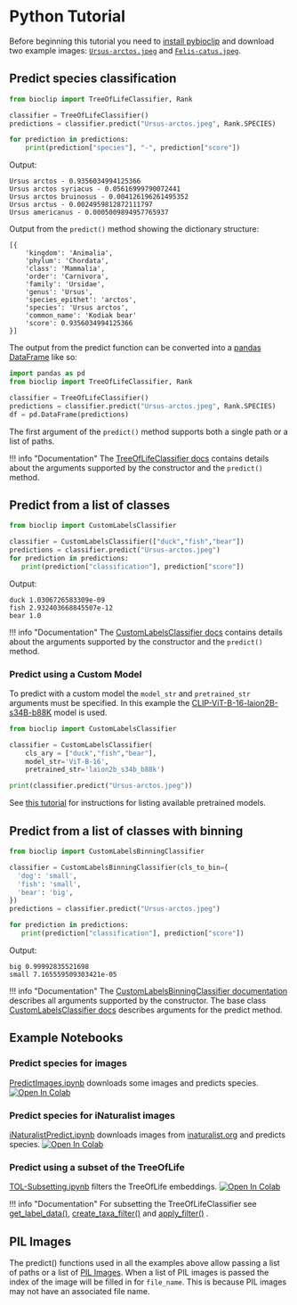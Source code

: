 # Python Tutorial
Before beginning this tutorial you need to [install pybioclip](index.md/#installation) and download two example images: [`Ursus-arctos.jpeg`](https://huggingface.co/spaces/imageomics/bioclip-demo/blob/ef075807a55687b320427196ac1662b9383f988f/examples/Ursus-arctos.jpeg) 
and [`Felis-catus.jpeg`](https://huggingface.co/spaces/imageomics/bioclip-demo/blob/ef075807a55687b320427196ac1662b9383f988f/examples/Felis-catus.jpeg).


## Predict species classification

```python
from bioclip import TreeOfLifeClassifier, Rank

classifier = TreeOfLifeClassifier()
predictions = classifier.predict("Ursus-arctos.jpeg", Rank.SPECIES)

for prediction in predictions:
    print(prediction["species"], "-", prediction["score"])
```

Output:
```
Ursus arctos - 0.9356034994125366
Ursus arctos syriacus - 0.05616999790072441
Ursus arctos bruinosus - 0.004126196261495352
Ursus arctus - 0.0024959812872111797
Ursus americanus - 0.0005009894957765937
```

Output from the `predict()` method showing the dictionary structure:
```
[{
    'kingdom': 'Animalia',
    'phylum': 'Chordata',
    'class': 'Mammalia',
    'order': 'Carnivora',
    'family': 'Ursidae',
    'genus': 'Ursus',
    'species_epithet': 'arctos',
    'species': 'Ursus arctos',
    'common_name': 'Kodiak bear'
    'score': 0.9356034994125366
}]
```

The output from the predict function can be converted into a [pandas DataFrame](https://pandas.pydata.org/docs/reference/api/pandas.DataFrame.html) like so:
```python
import pandas as pd
from bioclip import TreeOfLifeClassifier, Rank

classifier = TreeOfLifeClassifier()
predictions = classifier.predict("Ursus-arctos.jpeg", Rank.SPECIES)
df = pd.DataFrame(predictions)
```

The first argument of the `predict()` method supports both a single path or a list of paths.

!!! info "Documentation"
    The [TreeOfLifeClassifier docs](python-api.md/#bioclip.TreeOfLifeClassifier) contains details about the arguments supported by the constructor and the `predict()` method.

## Predict from a list of classes
```python
from bioclip import CustomLabelsClassifier

classifier = CustomLabelsClassifier(["duck","fish","bear"])
predictions = classifier.predict("Ursus-arctos.jpeg")
for prediction in predictions:
   print(prediction["classification"], prediction["score"])
```
Output:
```
duck 1.0306726583309e-09
fish 2.932403668845507e-12
bear 1.0
```

!!! info "Documentation"
    The [CustomLabelsClassifier docs](python-api.md/#bioclip.CustomLabelsClassifier) contains details about the arguments supported by the constructor and the `predict()` method.

### Predict using a Custom Model
To predict with a custom model the `model_str` and `pretrained_str` arguments must be specified.
In this example the [CLIP-ViT-B-16-laion2B-s34B-b88K](https://huggingface.co/laion/CLIP-ViT-B-16-laion2B-s34B-b88K) model is used.
```python
from bioclip import CustomLabelsClassifier

classifier = CustomLabelsClassifier(
    cls_ary = ["duck","fish","bear"],
    model_str='ViT-B-16',
    pretrained_str='laion2b_s34b_b88k')

print(classifier.predict("Ursus-arctos.jpeg"))
```

See [this tutorial](command-line-tutorial.md/#predict-using-a-custom-model) for instructions for listing available pretrained models.


## Predict from a list of classes with binning
```python
from bioclip import CustomLabelsBinningClassifier

classifier = CustomLabelsBinningClassifier(cls_to_bin={
  'dog': 'small',
  'fish': 'small',
  'bear': 'big',
})
predictions = classifier.predict("Ursus-arctos.jpeg")

for prediction in predictions:
   print(prediction["classification"], prediction["score"])
```
Output:
```
big 0.99992835521698
small 7.165559509303421e-05
```

!!! info "Documentation"
    The [CustomLabelsBinningClassifier documentation](python-api.md/#bioclip.CustomLabelsBinningClassifier) describes all arguments supported by the constructor. The base class [CustomLabelsClassifier docs](python-api.md/#bioclip.CustomLabelsClassifier) describes arguments for the predict method.

## Example Notebooks
### Predict species for images
[PredictImages.ipynb](https://github.com/Imageomics/pybioclip/blob/main/examples/PredictImages.ipynb)  downloads some images and predicts species.
<a target="_blank" href="https://colab.research.google.com/github/Imageomics/pybioclip/blob/main/examples/PredictImages.ipynb"><img src="https://colab.research.google.com/assets/colab-badge.svg" alt="Open In Colab"/></a>

### Predict species for iNaturalist images
[iNaturalistPredict.ipynb](https://github.com/Imageomics/pybioclip/blob/main/examples/iNaturalistPredict.ipynb) downloads images from [inaturalist.org](https://www.inaturalist.org/) and predicts species.
<a target="_blank" href="https://colab.research.google.com/github/Imageomics/pybioclip/blob/main/examples/iNaturalistPredict.ipynb">
  <img src="https://colab.research.google.com/assets/colab-badge.svg" alt="Open In Colab"/></a>

### Predict using a subset of the TreeOfLife
[TOL-Subsetting.ipynb](https://github.com/Imageomics/pybioclip/blob/main/examples/TOL-Subsetting.ipynb) filters the TreeOfLife embeddings.
<a target="_blank" href="https://colab.research.google.com/github/Imageomics/pybioclip/blob/main/examples/TOL-Subsetting.ipynb">
  <img src="https://colab.research.google.com/assets/colab-badge.svg" alt="Open In Colab"/></a>

!!! info "Documentation"
     For subsetting the TreeOfLifeClassifier see [get_label_data()](python-api.md#bioclip.TreeOfLifeClassifier.get_label_data), [create_taxa_filter()](python-api.md#bioclip.TreeOfLifeClassifier.create_taxa_filter) and [apply_filter()](python-api.md#bioclip.TreeOfLifeClassifier.apply_filter) .

## PIL Images
The predict() functions used in all the examples above allow passing a list of paths or a list of [PIL Images](https://pillow.readthedocs.io/en/stable/reference/Image.html).
When a list of PIL images is passed the index of the image will be filled in for `file_name`. This is because PIL images may not have an associated file name.
